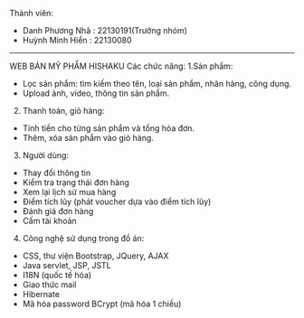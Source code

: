 Thành viên:
- Danh Phương Nhã : 22130191(Trưởng nhóm)
- Huỳnh Minh Hiển : 22130080
--------------------------------------------------------------------
WEB BÁN MỸ PHẨM HISHAKU
Các chức năng:
1.Sản phẩm:
- Lọc sản phẩm: tìm kiếm theo tên, loại sản phẩm, nhãn hàng, công dụng.
- Upload ảnh, video, thông tin sản phẩm.
2. Thanh toán, giỏ hàng:
- Tính  tiền cho từng sản phẩm và tổng hóa đơn.
- Thêm, xóa sản phẩm vào giỏ hàng.
3. Người dùng:
- Thay đổi thông tin
- Kiểm tra trạng thái đơn hàng
- Xem lại lịch sử mua hàng
- Điểm tích lũy (phát voucher dựa vào điểm tích lũy)
- Đánh giá đơn hàng
- Cấm tài khoản
4. Công nghệ sử dụng trong đồ án:
- CSS, thư viện Bootstrap, JQuery, AJAX
- Java servlet, JSP, JSTL
- I18N (quốc tế hóa)
- Giao thức mail
- Hibernate
- Mã hóa password BCrypt  (mã hóa 1 chiều)

